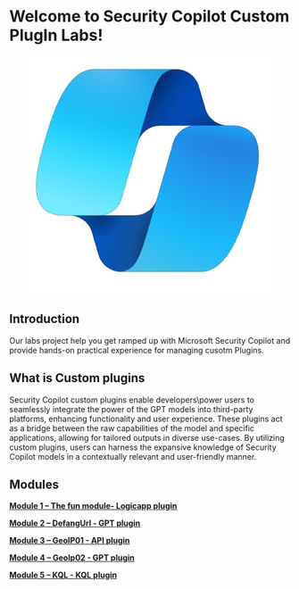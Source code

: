 # Welcome to Security Copilot Custom PlugIn Labs!

<p align="center">
<img src="./images/SecCopilotlogo.jpg?raw=true">
</p>

## Introduction

Our labs project help you get ramped up with Microsoft Security Copilot and provide hands-on practical experience for managing cusotm Plugins.


## What is Custom plugins

Security Copilot custom plugins enable developers\power users to seamlessly integrate the power of the GPT models into third-party platforms, enhancing functionality and user experience. 
These plugins act as a bridge between the raw capabilities of the model and specific applications, allowing for tailored outputs in diverse use-cases. 
By utilizing custom plugins, users can harness the expansive knowledge of Security Copilot models in a contextually relevant and user-friendly manner.


## Modules

[**Module 1 – The fun module- Logicapp plugin**](https://github.com/Yaniv-Shasha/SecurityCopilot/blob/main/Workshop/Custom_Plugin/Task01_Send_jokeByemail/readme.md)

[**Module 2 – DefangUrl - GPT plugin**](https://github.com/Yaniv-Shasha/SecurityCopilot/blob/main/Workshop/Custom_Plugin/Task02_Defang_URL/readme.md)

[**Module 3 – GeoIP01 - API plugin**](https://github.com/Yaniv-Shasha/SecurityCopilot/blob/main/Workshop/Custom_Plugin/Task03_GEO_IP_report/readme.md)

[**Module 4 – GeoIp02 - GPT plugin**](https://github.com/Yaniv-Shasha/SecurityCopilot/blob/main/Workshop/Custom_Plugin/Task04_GEO_IP_script/readme.md)

[**Module 5 – KQL - KQL plugin**](https://github.com/Yaniv-Shasha/SecurityCopilot/blob/main/Workshop/Custom_Plugin/Task05_KQL/readme.md)

